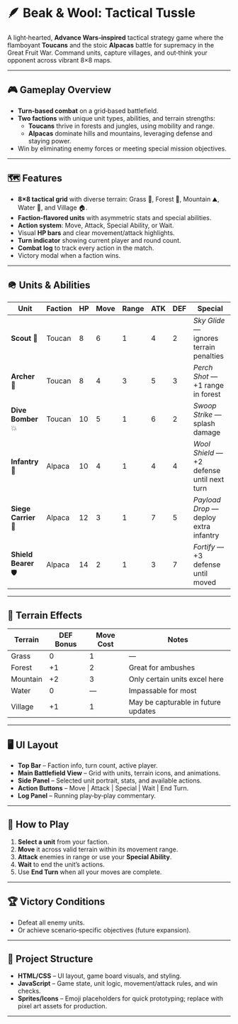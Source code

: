 # 🪶 Beak & Wool: Tactical Tussle

A light‑hearted, **Advance Wars‑inspired** tactical strategy game where the flamboyant **Toucans** and the stoic **Alpacas** battle for supremacy in the Great Fruit War. Command units, capture villages, and out‑think your opponent across vibrant 8×8 maps.

---

## 🎮 Gameplay Overview

- **Turn‑based combat** on a grid‑based battlefield.
- **Two factions** with unique unit types, abilities, and terrain strengths:
  - **Toucans** thrive in forests and jungles, using mobility and range.
  - **Alpacas** dominate hills and mountains, leveraging defense and staying power.
- Win by eliminating enemy forces or meeting special mission objectives.

---

## 🗺 Features

- **8×8 tactical grid** with diverse terrain: Grass 🌱, Forest 🌲, Mountain ⛰️, Water 🌊, and Village 🏠.
- **Faction‑flavored units** with asymmetric stats and special abilities.
- **Action system**: Move, Attack, Special Ability, or Wait.
- Visual **HP bars** and clear movement/attack highlights.
- **Turn indicator** showing current player and round count.
- **Combat log** to track every action in the match.
- Victory modal when a faction wins.

---

## 🪖 Units & Abilities

| Unit | Faction | HP | Move | Range | ATK | DEF | Special |
|------|---------|----|------|-------|-----|-----|---------|
| **Scout** 🦜 | Toucan | 8 | 6 | 1 | 4 | 2 | *Sky Glide* — ignores terrain penalties |
| **Archer** 🏹 | Toucan | 8 | 4 | 3 | 5 | 3 | *Perch Shot* — +1 range in forest |
| **Dive Bomber** 💥 | Toucan | 10 | 5 | 1 | 6 | 2 | *Swoop Strike* — splash damage |
| **Infantry** 🦙 | Alpaca | 10 | 4 | 1 | 4 | 4 | *Wool Shield* — +2 defense until next turn |
| **Siege Carrier** 🚛 | Alpaca | 12 | 3 | 1 | 7 | 5 | *Payload Drop* — deploy extra infantry |
| **Shield Bearer** 🛡️ | Alpaca | 14 | 2 | 1 | 3 | 7 | *Fortify* — +3 defense until moved |

---

## 🌳 Terrain Effects

| Terrain   | DEF Bonus | Move Cost | Notes |
|-----------|-----------|-----------|-------|
| Grass     | 0         | 1         | — |
| Forest    | +1        | 2         | Great for ambushes |
| Mountain  | +2        | 3         | Only certain units excel here |
| Water     | 0         | —         | Impassable for most |
| Village   | +1        | 1         | May be capturable in future updates |

---

## 🖥 UI Layout

- **Top Bar** – Faction info, turn count, active player.
- **Main Battlefield View** – Grid with units, terrain icons, and animations.
- **Side Panel** – Selected unit portrait, stats, and available actions.
- **Action Buttons** – Move | Attack | Special | Wait | End Turn.
- **Log Panel** – Running play‑by‑play commentary.

---

## 🚀 How to Play

1. **Select a unit** from your faction.
2. **Move** it across valid terrain within its movement range.
3. **Attack** enemies in range or use your **Special Ability**.
4. **Wait** to end the unit’s actions.
5. Use **End Turn** when all your moves are complete.

---

## 🏆 Victory Conditions

- Defeat all enemy units.
- Or achieve scenario‑specific objectives (future expansion).

---

## 📂 Project Structure

- **HTML/CSS** – UI layout, game board visuals, and styling.
- **JavaScript** – Game state, unit logic, movement/attack rules, and win checks.
- **Sprites/Icons** – Emoji placeholders for quick prototyping; replace with pixel art assets for production.

---

